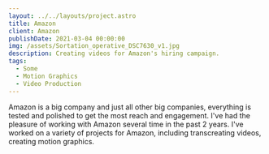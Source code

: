 ```yaml
---
layout: ../../layouts/project.astro
title: Amazon
client: Amazon
publishDate: 2021-03-04 00:00:00
img: /assets/Sortation_operative_DSC7630_v1.jpg
description: Creating videos for Amazon's hiring campaign.
tags:
  - Some
  - Motion Graphics
  - Video Production
---
```


Amazon is a big company and just all other big companies, everything is tested and polished to get the most reach and engagement. I've had the pleasure of working with Amazon several time in the past 2 years. I've worked on a variety of projects for Amazon, including transcreating videos, creating motion graphics.